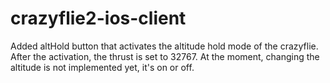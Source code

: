 # crazyflie2-ios-client

Added altHold button that activates the altitude hold mode of the crazyflie. After the activation, the thrust is set to 32767. 
At the moment, changing the altitude is not implemented yet, it's on or off.
